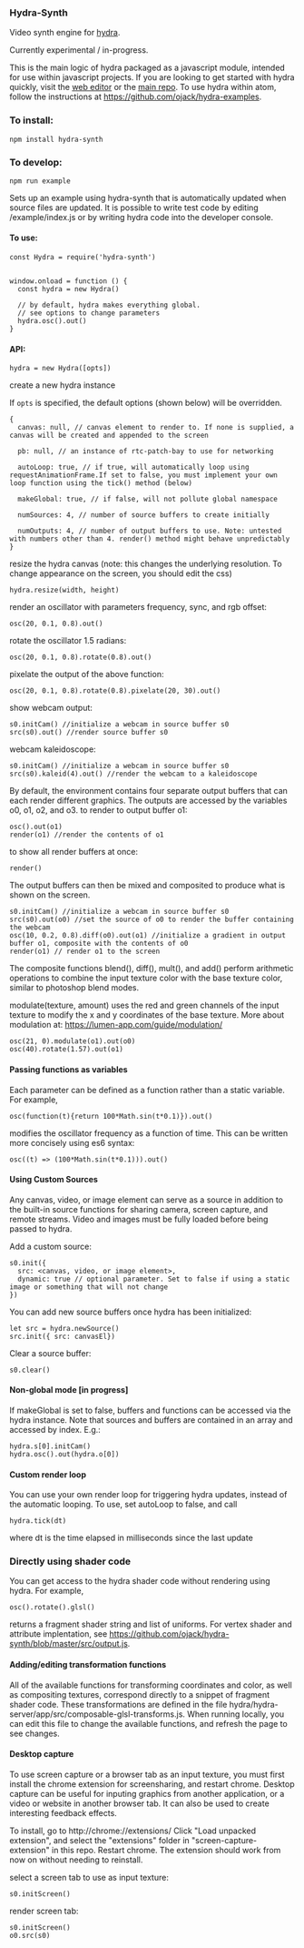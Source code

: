 ### Hydra-Synth

Video synth engine for [hydra](https://github.com/ojack/hydra).

Currently experimental / in-progress.

This is the main logic of hydra packaged as a javascript module, intended for use within javascript projects. If you are looking to get started with hydra quickly, visit the [web editor](https://hydra-editor.glitch.me) or the [main repo](https://github.com/ojack/hydra). To use hydra within atom, follow the instructions at https://github.com/ojack/hydra-examples.

### To install:


```
npm install hydra-synth
```

### To develop:
```
npm run example
```
Sets up an example using hydra-synth that is automatically updated when source files are updated. It is possible to write test code by editing /example/index.js or by writing hydra code into the developer console.

#### To use:
```
const Hydra = require('hydra-synth')


window.onload = function () {
  const hydra = new Hydra()

  // by default, hydra makes everything global.
  // see options to change parameters
  hydra.osc().out()
}
```

#### API:
```
hydra = new Hydra([opts])
```
create a new hydra instance

If `opts` is specified, the default options (shown below) will be overridden.

```
{
  canvas: null, // canvas element to render to. If none is supplied, a canvas will be created and appended to the screen

  pb: null, // an instance of rtc-patch-bay to use for networking

  autoLoop: true, // if true, will automatically loop using requestAnimationFrame.If set to false, you must implement your own loop function using the tick() method (below)

  makeGlobal: true, // if false, will not pollute global namespace

  numSources: 4, // number of source buffers to create initially

  numOutputs: 4, // number of output buffers to use. Note: untested with numbers other than 4. render() method might behave unpredictably
}

```

resize the hydra canvas (note: this changes the underlying resolution. To change appearance on the screen, you should edit the css)
```
hydra.resize(width, height)
```

render an oscillator with parameters frequency, sync, and rgb offset:
```
osc(20, 0.1, 0.8).out()
```

rotate the oscillator 1.5 radians:
```
osc(20, 0.1, 0.8).rotate(0.8).out()
```
pixelate the output of the above function:
```
osc(20, 0.1, 0.8).rotate(0.8).pixelate(20, 30).out()
```
show webcam output:
```
s0.initCam() //initialize a webcam in source buffer s0
src(s0).out() //render source buffer s0
```

webcam kaleidoscope:
```
s0.initCam() //initialize a webcam in source buffer s0
src(s0).kaleid(4).out() //render the webcam to a kaleidoscope
```

By default, the environment contains four separate output buffers that can each render different graphics.  The outputs are accessed by the variables o0, o1, o2, and o3.
to render to output buffer o1:
```
osc().out(o1)
render(o1) //render the contents of o1
```

to show all render buffers at once:
```
render()
```

The output buffers can then be mixed and composited to produce what is shown on the screen.
```
s0.initCam() //initialize a webcam in source buffer s0
src(s0).out(o0) //set the source of o0 to render the buffer containing the webcam
osc(10, 0.2, 0.8).diff(o0).out(o1) //initialize a gradient in output buffer o1, composite with the contents of o0
render(o1) // render o1 to the screen
```

The composite functions blend(), diff(), mult(), and add() perform arithmetic operations to combine the input texture color with the base texture color, similar to photoshop blend modes.

modulate(texture, amount) uses the red and green channels of the input texture to modify the x and y coordinates of the base texture. More about modulation at: https://lumen-app.com/guide/modulation/
```
osc(21, 0).modulate(o1).out(o0)
osc(40).rotate(1.57).out(o1)
```

#### Passing functions as variables
Each parameter can be defined as a function rather than a static variable. For example,
```
osc(function(t){return 100*Math.sin(t*0.1)}).out()
```
modifies the oscillator frequency as a function of time. This can be written more concisely using es6 syntax:
```
osc((t) => (100*Math.sin(t*0.1))).out()
```

#### Using Custom Sources
Any canvas, video, or image element can serve as a source in addition to the built-in source functions for sharing camera, screen capture, and remote streams. Video and images must be fully loaded before being passed to hydra.

Add a custom source:

```
s0.init({
  src: <canvas, video, or image element>,
  dynamic: true // optional parameter. Set to false if using a static image or something that will not change
})
```

You can add new source buffers once hydra has been initialized:
```
let src = hydra.newSource()
src.init({ src: canvasEl})
```

Clear a source buffer:
```
s0.clear()
```


#### Non-global mode [in progress]
If makeGlobal is set to false, buffers and functions can be accessed via the hydra instance. Note that sources and buffers are contained in an array and accessed by index. E.g.:
```
hydra.s[0].initCam()
hydra.osc().out(hydra.o[0])
```

#### Custom render loop
You can use your own render loop for triggering hydra updates, instead of the automatic looping. To use, set autoLoop to false, and call
```
hydra.tick(dt)
```
where dt is the time elapsed in milliseconds since the last update

### Directly using shader code
You can get access to the hydra shader code without rendering using hydra. For example,
```
osc().rotate().glsl()
```
returns a fragment shader string and list of uniforms. For vertex shader and attribute implentation, see https://github.com/ojack/hydra-synth/blob/master/src/output.js.

#### Adding/editing transformation functions

All of the available functions for transforming coordinates and color, as well as compositing textures, correspond directly to a snippet of fragment shader code. These transformations are defined in the file hydra/hydra-server/app/src/composable-glsl-transforms.js. When running locally, you can edit this file to change the available functions, and refresh the page to see changes.


#### Desktop capture
To use screen capture or a browser tab as an input texture, you must first install the chrome extension for screensharing, and restart chrome. Desktop capture can be useful for inputing graphics from another application, or a video or website in another browser tab. It can also be used to create interesting feedback effects.

To install, go to http://chrome://extensions/
Click "Load unpacked extension", and select the "extensions" folder in "screen-capture-extension" in this repo. Restart chrome. The extension should work from now on without needing to reinstall.

select a screen tab to use as input texture:
```
s0.initScreen()
```

render screen tab:
```
s0.initScreen()
o0.src(s0)
```
